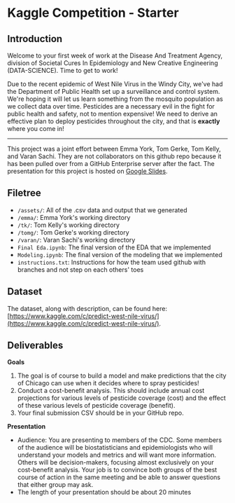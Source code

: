 # Kaggle Competition - Starter

## Introduction

Welcome to your first week of work at the Disease And Treatment Agency, division of Societal Cures In Epidemiology and New Creative Engineering (DATA-SCIENCE). Time to get to work!

Due to the recent epidemic of West Nile Virus in the Windy City, we've had the Department of Public Health set up a surveillance and control system. We're hoping it will let us learn something from the mosquito population as we collect data over time. Pesticides are a necessary evil in the fight for public health and safety, not to mention expensive! We need to derive an effective plan to deploy pesticides throughout the city, and that is **exactly** where you come in!

---

This project was a joint effort between Emma York, Tom Gerke, Tom Kelly, and Varan Sachi. They are not collaborators on this github repo because it has been pulled over from a GitHub Enterprise server after the fact. The presentation for this project is hosted on [Google Slides](https://docs.google.com/presentation/d/1hTrUtZChl4ZUvechKBLHWLia4Ky0SejUDCXj_PQJHNc/edit?usp=sharing).

## Filetree
- ``/assets/``: All of the .csv data and output that we generated
- ``/emma/``: Emma York's working directory
- ``/tk/``: Tom Kelly's working directory
- ``/tomg/``: Tom Gerke's working directory
- ``/varan/``: Varan Sachi's working directory
- `Final Eda.ipynb`: The final version of the EDA that we implemented
- `Modeling.ipynb`: The final version of the modeling that we implemented
- `instructions.txt`: Instructions for how the team used github with branches and not step on each others' toes

## Dataset

The dataset, along with description, can be found here: [https://www.kaggle.com/c/predict-west-nile-virus/](https://www.kaggle.com/c/predict-west-nile-virus/).

## Deliverables
**Goals**
1. The goal is of course to build a model and make predictions that the city of Chicago can use when it decides where to spray pesticides!
2. Conduct a cost-benefit analysis. This should include annual cost projections for various levels of pesticide coverage (cost) and the effect of these various levels of pesticide coverage (benefit).
3. Your final submission CSV should be in your GitHub repo.

**Presentation**
* Audience: You are presenting to members of the CDC. Some members of the audience will be biostatisticians and epidemiologists who will understand your models and metrics and will want more information. Others will be decision-makers, focusing almost exclusively on your cost-benefit analysis. Your job is to convince both groups of the best course of action in the same meeting and be able to answer questions that either group may ask.
* The length of your presentation should be about 20 minutes
